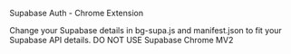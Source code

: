 Supabase Auth - Chrome Extension

Change your Supabase details in bg-supa.js and manifest.json to fit your Supabase API details. DO NOT USE Supabase Chrome MV2
